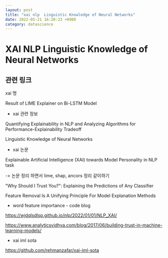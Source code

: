 ```yaml
---
layout: post
title: "xai nlp  Linguistic Knowledge of Neural Networks"
date: 2022-05-21 16:20:23 +0900
category: datascience
---
```



# XAI NLP Linguistic Knowledge of Neural Networks

## 관련 링크  

xai 명

Result of LIME Explainer on Bi-LSTM Model





- xai 관련 정보 

Quantifying Explainability in NLP and Analyzing Algorithms for  Performance-Explainability Tradeoff

Linguistic Knowledge of Neural Networks

- xai 논문 

Explainable Artificial Intelligence (XAI) towards Model Personality in NLP task

-> 논문 정리 하면서 lime, shap, ancors 정리 같이하기 

"Why Should I Trust You?": Explaining the Predictions of Any Classifier

Feature Removal Is A Unifying Principle For  Model Explanation Methods




- word feature importance - code blog 

https://wjdqlsdlsp.github.io/nlp/2022/01/01/NLP_XAI/

https://www.analyticsvidhya.com/blog/2017/06/building-trust-in-machine-learning-models/

- xai iml sota

https://github.com/rehmanzafar/xai-iml-sota



